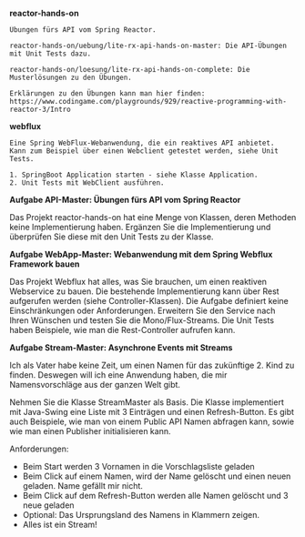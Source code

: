 **reactor-hands-on**

	Übungen fürs API vom Spring Reactor.

	reactor-hands-on/uebung/lite-rx-api-hands-on-master: Die API-Übungen mit Unit Tests dazu.

	reactor-hands-on/loesung/lite-rx-api-hands-on-complete: Die Musterlösungen zu den Übungen.

	Erklärungen zu den Übungen kann man hier finden:
	https://www.codingame.com/playgrounds/929/reactive-programming-with-reactor-3/Intro


**webflux**

	Eine Spring WebFlux-Webanwendung, die ein reaktives API anbietet.
	Kann zum Beispiel über einen Webclient getestet werden, siehe Unit Tests.
	
	1. SpringBoot Application starten - siehe Klasse Application.
	2. Unit Tests mit WebClient ausführen.


**Aufgabe API-Master: Übungen fürs API vom Spring Reactor**

Das Projekt reactor-hands-on hat eine Menge von Klassen, deren Methoden keine Implementierung haben. Ergänzen Sie die Implementierung und überprüfen Sie diese mit den Unit Tests zu der Klasse.

 

 

 

**Aufgabe WebApp-Master: Webanwendung mit dem Spring Webflux Framework bauen**

Das Projekt Webflux hat alles, was Sie brauchen, um einen reaktiven Webservice zu bauen. Die bestehende Implementierung kann über Rest aufgerufen werden (siehe Controller-Klassen). Die Aufgabe definiert keine Einschränkungen oder Anforderungen. Erweitern Sie den Service nach Ihren Wünschen und testen Sie die Mono/Flux-Streams. Die Unit Tests haben Beispiele, wie man die Rest-Controller aufrufen kann.

 

 

 

**Aufgabe Stream-Master: Asynchrone Events mit Streams**

Ich als Vater habe keine Zeit, um einen Namen für das zukünftige 2. Kind zu finden. Deswegen will ich eine Anwendung haben, die mir Namensvorschläge aus der ganzen Welt gibt.

Nehmen Sie die Klasse StreamMaster als Basis. Die Klasse implementiert mit Java-Swing eine Liste mit 3 Einträgen und einen Refresh-Button. Es gibt auch Beispiele, wie man von einem Public API Namen abfragen kann, sowie wie man einen Publisher initialisieren kann.

Anforderungen:

* Beim Start werden 3 Vornamen in die Vorschlagsliste geladen
* Beim Click auf einem Namen, wird der Name gelöscht und einen neuen geladen. Name gefällt mir nicht.
* Beim Click auf dem Refresh-Button werden alle Namen gelöscht und 3 neue geladen
* Optional: Das Ursprungsland des Namens in Klammern zeigen.
* Alles ist ein Stream!
